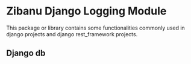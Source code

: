 # Zibanu Django Logging Module

This package or library contains some functionalities commonly used in django projects and django rest_framework projects. 

## Django db



